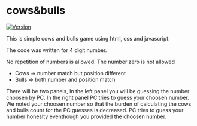 # cows&bulls

[![Version](https://img.shields.io/badge/Version-v1.2.0-blue)]()

This is simple cows and bulls game using html, css and javascript.

The code was written for 4 digit number.

No repetition of numbers is allowed. The number zero is not allowed

- Cows => number match but position different
- Bulls => both number and position match

There will be two panels, In the left panel you will be guessing the number choosen by PC. In the right panel PC tries to guess your choosen number. We noted your choosen number so that the burden of calculating the cows and bulls count for the PC guesses is decreased. PC tries to guess your number honeslty eventhough you provided the choosen number.

